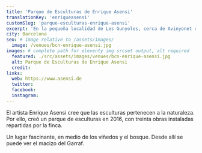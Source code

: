```yaml
---
title: 'Parque de Esculturas de Enrique Asensi'
translationKey: 'enriqueasensi'
customSlug: 'parque-esculturas-enrique-asensi'
excerpt: 'En la pequeña localidad de Les Gunyoles, cerca de Avinyonet del Penedès, a unos 50 kilómetros de Barcelona, se encuentra la casa, el taller y el parque de esculturas de Enrique Asensi (nacido en Valencia, 1950).'
city: Barcelona
seo: # image relative to /assets/images/
  image: /venues/bcn-enrique-asensi.jpg
images: # complete path for eleventy img srcset output, alt required
  featured: ./src/assets/images/venues/bcn-enrique-asensi.jpg
  alt: Parque de Esculturas de Enrique Asensi
  credit:
links:
  web: https://www.asensi.de
  twitter:
  facebook:
  instagram:
---
```


El artista Enrique Asensi cree que las esculturas pertenecen a la naturaleza. Por ello, creó un parque de esculturas en 2016, con treinta obras instaladas repartidas por la finca.

Un lugar fascinante, en medio de los viñedos y el bosque. Desde allí se puede ver el macizo del Garraf.
